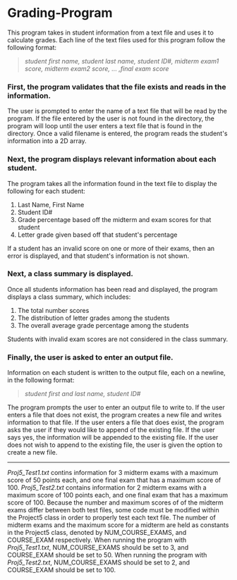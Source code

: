 # Grading-Program
This program takes in student information from a text file and uses it to calculate grades. Each line of the text files used for this program follow the following format:
>  _student first name, student last name, student ID#, midterm exam1 score, midterm exam2 score, ... ,final exam score_

### First, the program validates that the file exists and reads in the information.
The user is prompted to enter the name of a text file that will be read by the program. If the file entered by the user is not found in the directory, the program will loop until the user enters a text file that is found in the directory. Once a valid filename is entered, the program reads the student's information into a 2D array.
### Next, the program displays relevant information about each student.
The program takes all the information found in the text file to display the following for each student:
1. Last Name, First Name
1. Student ID#
1. Grade percentage based off the midterm and exam scores for that student
1. Letter grade given based off that student's percentage

If a student has an invalid score on one or more of their exams, then an error is displayed, and that student's information is not shown.

### Next, a class summary is displayed.
Once all students information has been read and displayed, the program displays a class summary, which includes:
1. The total number scores
2. The distribution of letter grades among the students
3. The overall average grade percentage among the students

Students with invalid exam scores are not considered in the class summary.
### Finally, the user is asked to enter an output file.
Information on each student is written to the output file, each on a newline, in the following format:
> _student first and last name, student ID#_

The program prompts the user to enter an output file to write to. If the user enters a file that does not exist, the program creates a new file and writes information to that file. If the user enters a file that does exist, the program asks the user if they would like to append of the existing file. If the user says yes, the information will be appended to the existing file. If the user does not wish to append to the existing file, the user is given the option to create a new file.
***
_Proj5_Test1.txt_ contins information for 3 midterm exams with a maximum score of 50 points each, and one final exam that has a maximum score of 100. _Proj5_Test2.txt_ contains information for 2 midterm exams with a maximum score of 100 points each, and one final exam that has a maximum score of 100. Because the number and maximum scores of of the midterm exams differ between both test files, some code must be modified within the Project5 class in order to properly test each text file. The number of midterm exams and the maximum score for a midterm are held as constants in the Project5 class, denoted by NUM_COURSE_EXAMS, and COURSE_EXAM respectively. When running the program with _Proj5_Test1.txt_, NUM_COURSE_EXAMS should be set to 3, and COURSE_EXAM should be set to 50. When running the program with _Proj5_Test2.txt_, NUM_COURSE_EXAMS should be set to 2, and COURSE_EXAM should be set to 100.
